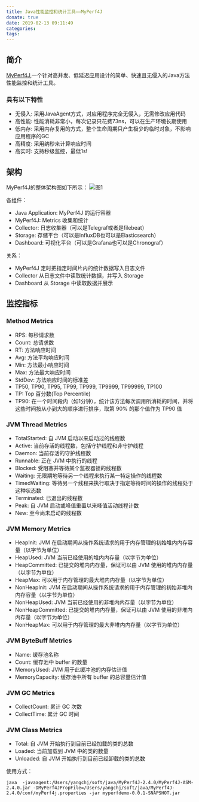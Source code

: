 ```yaml
---
title: Java性能监控和统计工具——MyPerf4J
donate: true
date: 2019-02-13 09:11:49
categories:
tags:
---
```


## 简介
[MyPerf4J](https://github.com/LinShunKang/MyPerf4J),一个针对高并发、低延迟应用设计的简单、快速且无侵入的Java方法性能监控和统计工具。

### 具有以下特性
* 无侵入: 采用JavaAgent方式，对应用程序完全无侵入，无需修改应用代码
* 高性能: 性能消耗非常小，每次记录只花费73ns，可以在生产环境长期使用
* 低内存: 采用内存复用的方式，整个生命周期只产生极少的临时对象，不影响应用程序的GC
* 高精度: 采用纳秒来计算响应时间
* 高实时: 支持秒级监控，最低1s!

## 架构
MyPerf4J的整体架构图如下所示：
![图1](https://icefire.me/images/MyPerf4J_整体架构图V2.jpeg) 

各组件：
* Java Application: MyPerf4J 的运行容器
* MyPerf4J: Metrics 收集和统计
* Collector: 日志收集器（可以是Telegraf或者是filebeat）
* Storage: 存储平台（可以是InfluxDB也可以是Elasticsearch）
* Dashboard: 可视化平台（可以是Grafana也可以是Chronograf）

关系：
* MyPerf4J 定时把指定时间片内的统计数据写入日志文件
* Collector 从日志文件中读取统计数据，并写入 Storage
* Dashboard 从 Storage 中读取数据并展示


## 监控指标

### Method Metrics
* RPS: 每秒请求数
* Count: 总请求数
* RT: 方法响应时间
* Avg: 方法平均响应时间
* Min: 方法最小响应时间
* Max: 方法最大响应时间
* StdDev: 方法响应时间的标准差
* TP50, TP90, TP95, TP99, TP999, TP9999, TP99999, TP100
* TP: Top 百分数(Top Percentile)
* TP90: 在一个时间段内（如1分钟），统计该方法每次调用所消耗的时间，并将这些时间按从小到大的顺序进行排序，取第 90% 的那个值作为 TP90 值

### JVM Thread Metrics
* TotalStarted: 自 JVM 启动以来启动过的线程数
* Active: 当前存活的线程数，包括守护线程和非守护线程
* Daemon: 当前存活的守护线程数
* Runnable: 正在 JVM 中执行的线程
* Blocked: 受阻塞并等待某个监视器锁的线程数
* Waiting: 无限期地等待另一个线程来执行某一特定操作的线程数
* TimedWaiting: 等待另一个线程来执行取决于指定等待时间的操作的线程处于这种状态数
* Terminated: 已退出的线程数
* Peak: 自 JVM 启动或峰值重置以来峰值活动线程计数
* New: 至今尚未启动的线程数

### JVM Memory Metrics
* HeapInit: JVM 在启动期间从操作系统请求的用于内存管理的初始堆内内存容量（以字节为单位）
* HeapUsed: JVM 当前已经使用的堆内内存量（以字节为单位）
* HeapCommitted: 已提交的堆内内存量，保证可以由 JVM 使用的堆内内存量（以字节为单位）
* HeapMax: 可以用于内存管理的最大堆内内存量（以字节为单位）
* NonHeapInit: JVM 在启动期间从操作系统请求的用于内存管理的初始非堆内内存容量（以字节为单位）
* NonHeapUsed: JVM 当前已经使用的非堆内内存量（以字节为单位）
* NonHeapCommitted: 已提交的堆内内存量，保证可以由 JVM 使用的非堆内内存量（以字节为单位）
* NonHeapMax: 可以用于内存管理的最大非堆内内存量（以字节为单位）


### JVM ByteBuff Metrics
* Name: 缓存池名称
* Count: 缓存池中 buffer 的数量
* MemoryUsed: JVM 用于此缓冲池的内存估计值
* MemoryCapacity: 缓存池中所有 buffer 的总容量估计值

### JVM GC Metrics
* CollectCount: 累计 GC 次数
* CollectTime: 累计 GC 时间

### JVM Class Metrics
* Total: 自 JVM 开始执行到目前已经加载的类的总数
* Loaded: 当前加载到 JVM 中的类的数量
* Unloaded: 自 JVM 开始执行到目前已经卸载的类的总数


使用方式：
```
java  -javaagent:/Users/yangchj/soft/java/MyPerf4J-2.4.0/MyPerf4J-ASM-2.4.0.jar -DMyPerf4JPropFile=/Users/yangchj/soft/java/MyPerf4J-2.4.0/conf/myPerf4j.properties -jar myperfdemo-0.0.1-SNAPSHOT.jar

```
